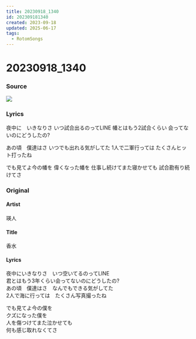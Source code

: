```yaml
---
title: 20230918_1340
id: 202309181340
created: 2023-09-18
updated: 2025-06-17
tags:
  - RotomSongs
---
```

# 20230918_1340

### Source

![](https://x.com/Starlystrongest/status/1703630100653285651)

### Lyrics

夜中に　いきなりさ
いつ試合出るのってLINE
幡とはもう2試合くらい
会ってないのにどうしたの?

あの頃　僕達はさ
いつでも出れる気がしてた
1人で二軍行っては
たくさんヒット打ったね

でも見てよ今の幡を
偉くなった幡を
仕事し続けてまた寝かせても
試合勘有り続けてさ

### Original

#### Artist

瑛人

#### Title

香水

#### Lyrics

夜中にいきなりさ　いつ空いてるのってLINE  
君とはもう3年くらい会ってないのにどうしたの?  
あの頃　僕達はさ　なんでもできる気がしてた  
2人で海に行っては　たくさん写真撮ったね  
  
でも見てよ今の僕を  
クズになった僕を  
人を傷つけてまた泣かせても  
何も感じ取れなくてさ  
  

